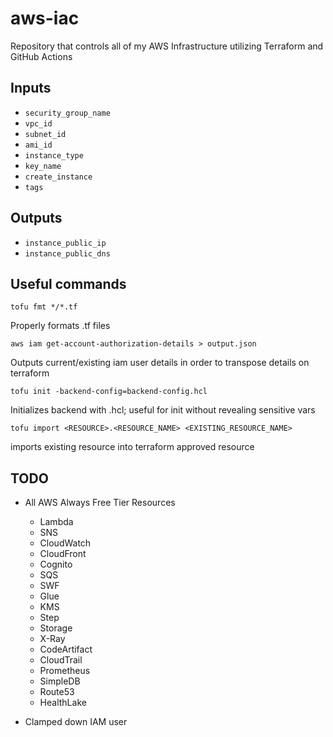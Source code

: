 # aws-iac

Repository that controls all of my AWS Infrastructure utilizing Terraform and GitHub Actions

## Inputs

- `security_group_name`
- `vpc_id`
- `subnet_id`
- `ami_id`
- `instance_type`
- `key_name`
- `create_instance`
- `tags`

## Outputs

- `instance_public_ip`
- `instance_public_dns`

## Useful commands

`tofu fmt */*.tf`

Properly formats .tf files

`aws iam get-account-authorization-details > output.json`

Outputs current/existing iam user details in order to transpose details on terraform

`tofu init -backend-config=backend-config.hcl`

Initializes backend with .hcl; useful for init without revealing sensitive vars

`tofu import <RESOURCE>.<RESOURCE_NAME> <EXISTING_RESOURCE_NAME>`

imports existing resource into terraform approved resource

## TODO

- All AWS Always Free Tier Resources
  - Lambda
  - SNS
  - CloudWatch
  - CloudFront
  - Cognito
  - SQS
  - SWF
  - Glue
  - KMS
  - Step
  - Storage
  - X-Ray
  - CodeArtifact
  - CloudTrail
  - Prometheus
  - SimpleDB
  - Route53
  - HealthLake
  

- Clamped down IAM user